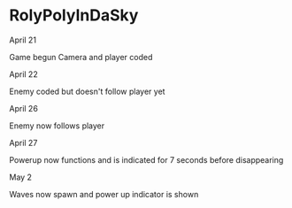 # RolyPolyInDaSky

April 21

Game begun
Camera and player coded

April 22

Enemy coded but doesn't follow player yet

April 26

Enemy now follows player

April 27

Powerup now functions and is indicated for 7 seconds before disappearing

May 2

Waves now spawn and power up indicator is shown
